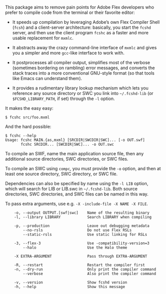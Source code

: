 This package aims to remove pain points for Adobe Flex developers who
prefer to compile code from the terminal or their favorite editor:

  * It speeds up compilation by leveraging Adobe’s own Flex Compiler
    Shell (`fcsh`) and a client-server architecture: basically, you
    start the `fcshd` server, and then use the client program `fcshc`
    as a faster and more usable replacement for `mxmlc`.

  * It abstracts away the crazy command-line interface of `mxmlc` and
    gives you a simpler and more `gcc`-like interface to work with.

  * It postprocesses all compiler output, simplifies most of the
    verbose (sometimes bordering on rambling) error messages, and
    converts the stack traces into a more conventional GNU-style
    format (so that tools like Emacs can understand them).

  * It provides a rudimentary library lookup mechanism which lets you
    reference any source directory or SWC you link into `~/.fcshd-lib`
    (or `$FCSHD_LIBRARY_PATH`, if set) through the `-l` option.


It makes the easy easy:

```
$ fcshc src/foo.mxml
```

And the hard possible:

```
$ fcshc --help
Usage: fcshc MAIN.{as,mxml} [SRCDIR|SWCDIR|SWC]... [-o OUT.swf]
       fcshc SRCDIR... [SWCDIR|SWC]... -o OUT.swc
```

To compile an SWF, name the main application source file, then any
additional source directories, SWC directories, or SWC files.

To compile an SWC using `compc`, you must provide the `-o` option, and
then at least one source directory, SWC directory, or SWC file.

Dependencies can also be specified by name using the `-l LIB` option,
which will search for LIB or LIB.swc in `~/.fcshd-lib`.  Both source
directories, SWC directories, and SWC files can be named in this way.

To pass extra arguments, use e.g. `-X -include-file -X NAME -X FILE`.

```
    -o, --output OUTPUT.[swf|swc]    Name of the resulting binary
    -l, --library LIBRARY            Search LIBRARY when compiling

    -p, --production                 Leave out debugging metadata
        --no-rsls                    Do not use Flex RSLs
        --static-rsls                Use static linking for RSLs

    -3, --flex-3                     Use -compatibility-version=3
        --halo                       Use the Halo theme

    -X EXTRA-ARGUMENT                Pass through EXTRA-ARGUMENT

    -R, --restart                    Restart the compiler first
    -n, --dry-run                    Only print the compiler command
        --verbose                    Also print the compiler command

    -v, --version                    Show fcshd version
    -h, --help                       Show this message
```
